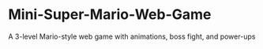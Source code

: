 # Mini-Super-Mario-Web-Game
A 3-level Mario-style web game with animations, boss fight, and power-ups

